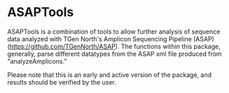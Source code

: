 # ASAPTools
ASAPTools is a combination of tools to allow further analysis of sequence data analyzed with TGen North's Amplicon Sequencing Pipeline (ASAP) (https://github.com/TGenNorth/ASAP). The functions within this package, generally, parse different datatypes from the ASAP xml file produced from "analyzeAmplicons."

Please note that this is an early and active version of the package, and results should be verified by the user.